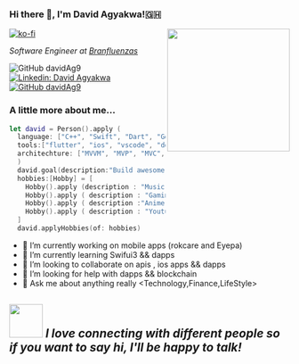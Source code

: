 
### Hi  there 👋, I'm David Agyakwa!🇬🇭
[![ko-fi](https://ko-fi.com/img/githubbutton_sm.svg)](https://ko-fi.com/B0B0D1TEV)
<img align='right' src="https://media.giphy.com/media/pALw8LdftuqAw/giphy.gif" width="220">
<p><em>Software Engineer at <a href="https://www.branfluenzas.tech/">Branfluenzas</a></em></p>



![GitHub davidAg9](https://komarev.com/ghpvc/?username=davidAg9&label=Profile%20views&color=02c1ee&style=flat")
[![Linkedin: David Agyakwa](https://img.shields.io/badge/-David%20Agyakwa-blue?style=flat-square&logo=Linkedin&logoColor=white&link=https://www.linkedin.com/in/david-okyere-agyakwa-76843b148/)](https://www.linkedin.com/in/david-okyere-agyakwa-76843b148/)
[![GitHub davidAg9](https://img.shields.io/github/followers/davidAg9?label=follow&style=social)](https://github.com/davidAg9)


### A little more about me...  

```swift
let david = Person().apply (
  language: ["C++", "Swift", "Dart", "Go", "Bash"],
  tools:["flutter", "ios", "vscode", "docker", "gcloud", "Everything else"]
  architechture: ["MVVM", "MVP", "MVC", "clean architecture"],
  )
  david.goal(description:"Build awesome tools that impact the world.")
  hobbies:[Hobby] = [
    Hobby().apply (description : "Music" ),
    Hobby().apply ( description : "Gaming" ), 
    Hobby().apply ( description :"Anime" ),
    Hobby().apply ( description : "Youtube")
  ]
  david.applyHobbies(of: hobbies)
```
- 🔭 I’m currently working on mobile apps (rokcare and Eyepa)
- 🌱 I’m currently learning Swifui3 && dapps
- 👯 I’m looking to collaborate on apis , ios apps && dapps
- 🤔 I’m looking for help with dapps && blockchain
- 💬 Ask me about anything really <Technology,Finance,LifeStyle>

<img src="https://media.giphy.com/media/LnQjpWaON8nhr21vNW/giphy.gif" width="60"> <em><b>I love connecting with different people</b> so if you want to say <b>hi, I'll be happy to talk!</b></em>
---




<!--
**davidAg9/davidAg9** is a ✨ _special_ ✨ repository because its `README.md` (this file) appears on your GitHub profile.

Here are some ideas to get you started:

- 🔭 I’m currently working on ...
- 🌱 I’m currently learning ...
- 👯 I’m looking to collaborate on ...
- 🤔 I’m looking for help with ...
- 💬 Ask me about ...
- 📫 How to reach me: ...
- 😄 Pronouns: ...
- ⚡ Fun fact: ...
-->
